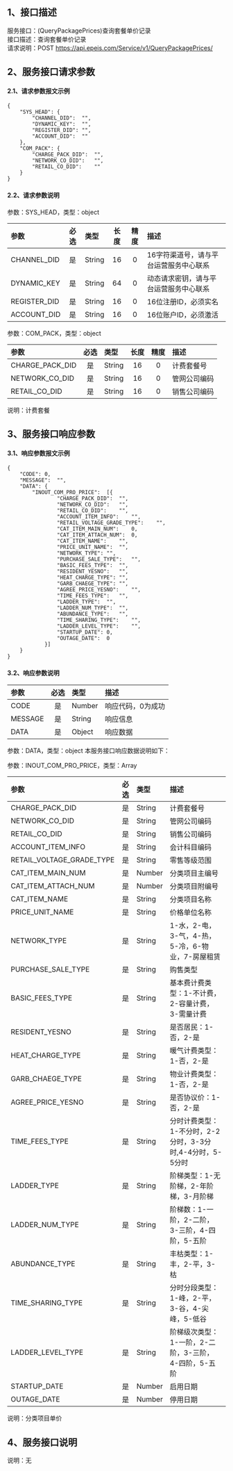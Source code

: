 ## 1、接口描述  
服务接口：(QueryPackagePrices)查询套餐单价记录  
接口描述：查询套餐单价记录  
请求说明：POST https://api.epeis.com/Service/v1/QueryPackagePrices/  
  
## 2、服务接口请求参数  
#### 2.1、请求参数报文示例  
~~~  
{
	"SYS_HEAD":	{
		"CHANNEL_DID":	"",
		"DYNAMIC_KEY":	"",
		"REGISTER_DID":	"",
		"ACCOUNT_DID":	""
	},
	"COM_PACK":	{
		"CHARGE_PACK_DID":	"",
		"NETWORK_CO_DID":	"",
		"RETAIL_CO_DID":	""
	}
}  
~~~  
#### 2.2、请求参数说明  
参数：SYS_HEAD，类型：object  
  
| 参数 | 必选 | 类型 | 长度 | 精度 | 描述 |  
| :----------------- | :----: | :-------- | :----: | :----: | :---------------- |  
| CHANNEL_DID | 是 | String | 16 | 0 | 16字符渠道号，请与平台运营服务中心联系 |  
| DYNAMIC_KEY | 是 | String | 64 | 0 | 动态请求密钥，请与平台运营服务中心联系 |  
| REGISTER_DID      |  是  | String   | 16 | 0 | 16位注册ID，必须实名 |  
| ACCOUNT_DID       |  是  | String   | 16 | 0 | 16位账户ID，必须激活 |  
  
参数：COM_PACK，类型：object  
  
| 参数              | 必选 | 类型     | 长度 | 精度 | 描述             |  
| :----------------- | :----: | :-------- | :----: | :----: | :---------------- |  
| CHARGE_PACK_DID |  是  | String   | 16 | 0 | 计费套餐号 |  
| NETWORK_CO_DID |  是  | String   | 16 | 0 | 管网公司编码 |  
| RETAIL_CO_DID |  是  | String   | 16 | 0 | 销售公司编码 |  
  
说明：计费套餐  
  
## 3、服务接口响应参数  
#### 3.1、响应参数报文示例  
~~~  
{
	"CODE":	0,
	"MESSAGE":	"",
	"DATA":	{
		"INOUT_COM_PRO_PRICE":	[{
				"CHARGE_PACK_DID":	"",
				"NETWORK_CO_DID":	"",
				"RETAIL_CO_DID":	"",
				"ACCOUNT_ITEM_INFO":	"",
				"RETAIL_VOLTAGE_GRADE_TYPE":	"",
				"CAT_ITEM_MAIN_NUM":	0,
				"CAT_ITEM_ATTACH_NUM":	0,
				"CAT_ITEM_NAME":	"",
				"PRICE_UNIT_NAME":	"",
				"NETWORK_TYPE":	"",
				"PURCHASE_SALE_TYPE":	"",
				"BASIC_FEES_TYPE":	"",
				"RESIDENT_YESNO":	"",
				"HEAT_CHARGE_TYPE":	"",
				"GARB_CHAEGE_TYPE":	"",
				"AGREE_PRICE_YESNO":	"",
				"TIME_FEES_TYPE":	"",
				"LADDER_TYPE":	"",
				"LADDER_NUM_TYPE":	"",
				"ABUNDANCE_TYPE":	"",
				"TIME_SHARING_TYPE":	"",
				"LADDER_LEVEL_TYPE":	"",
				"STARTUP_DATE":	0,
				"OUTAGE_DATE":	0
			}]
	}
}  
~~~  
#### 3.2、响应参数说明  
  
| 参数              | 必选 | 类型     | 描述             |  
| :----------------- | :----: | :-------- | :---------------- |  
| CODE | 是 | Number | 响应代码，0为成功 |  
| MESSAGE | 是 | String | 响应信息 |  
| DATA | 是 | Object | 响应数据 |  
  
参数：DATA，类型：object 本服务接口响应数据说明如下：  
  
参数：INOUT_COM_PRO_PRICE，类型：Array  
  

| 参数              | 必选 | 类型     | 描述             |  
| :----------------- | :----: | :-------- | :---------------- |  
| CHARGE_PACK_DID |  是  | String   | 计费套餐号 |  
| NETWORK_CO_DID |  是  | String   | 管网公司编码 |  
| RETAIL_CO_DID |  是  | String   | 销售公司编码 |  
| ACCOUNT_ITEM_INFO |  是  | String   | 会计科目编码 |  
| RETAIL_VOLTAGE_GRADE_TYPE |  是  | String   | 零售等级范围 |  
| CAT_ITEM_MAIN_NUM |  是  | Number   | 分类项目主编号 |  
| CAT_ITEM_ATTACH_NUM |  是  | Number   | 分类项目附编号 |  
| CAT_ITEM_NAME |  是  | String   | 分类项目名称 |  
| PRICE_UNIT_NAME |  是  | String   | 价格单位名称 |  
| NETWORK_TYPE |  是  | String   | 1-水，2-电，3-气，4-热，5-冷，6-物业，7-房屋租赁 |  
| PURCHASE_SALE_TYPE |  是  | String   | 购售类型 |  
| BASIC_FEES_TYPE |  是  | String   | 基本费计费类型：1-不计费，2-容量计费，3-需量计费 |  
| RESIDENT_YESNO |  是  | String   | 是否居民：1-否，2-是 |  
| HEAT_CHARGE_TYPE |  是  | String   | 暖气计费类型：1-否，2-是 |  
| GARB_CHAEGE_TYPE |  是  | String   | 物业计费类型：1-否，2-是 |  
| AGREE_PRICE_YESNO |  是  | String   | 是否协议价：1-否，2-是 |  
| TIME_FEES_TYPE |  是  | String   | 分时计费类型：1-不分时，2-2分时，3-3分时,4-4分时，5-5分时 |  
| LADDER_TYPE |  是  | String   | 阶梯类型：1-无阶梯，2-年阶梯，3-月阶梯 |  
| LADDER_NUM_TYPE |  是  | String   | 阶梯数：1-一阶，2-二阶，3-三阶，4-四阶，5-五阶 |  
| ABUNDANCE_TYPE |  是  | String   | 丰枯类型：1-丰，2-平，3-枯 |  
| TIME_SHARING_TYPE |  是  | String   | 分时分段类型：1-峰，2-平，3-谷，4-尖峰，5-低谷 |  
| LADDER_LEVEL_TYPE |  是  | String   | 阶梯级次类型：1-一阶，2-二阶，3-三阶，4-四阶，5-五阶 |  
| STARTUP_DATE |  是  | Number   | 启用日期 |  
| OUTAGE_DATE |  是  | Number   | 停用日期 |  
  
说明：分类项目单价  
## 4、服务接口说明  
说明：无  
